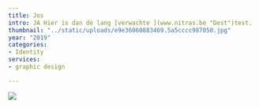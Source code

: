 ```yaml
---
title: Jos
intro: JA Hier is dan de lang [verwachte ](www.nitras.be "Dest")test.
thumbnail: "../static/uploads/e9e36060883469.5a5cccc987050.jpg"
year: "2019"
categories:
- Identity
services:
- graphic design

---
```

![](/uploads/Fruit-At-Work-email-header-1200.jpg)